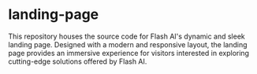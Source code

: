 # landing-page
This repository houses the source code for Flash AI's dynamic and sleek landing page. Designed with a modern and responsive layout, the landing page provides an immersive experience for visitors interested in exploring cutting-edge solutions offered by Flash AI.
